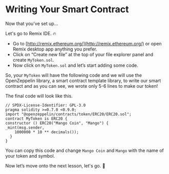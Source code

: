 # Writing Your Smart Contract

Now that you've set up…

Let's go to Remix IDE. 🔥

- Go to [http://remix.ethereum.org/](http://remix.ethereum.org/) or open Remix desktop app anything you prefer.
- Click on “Create new file” at the top of your file explorer panel and create `MyToken.sol`.
- Now click on `MyToken.sol` and let’s start adding some code.

So, your `MyToken` will have the following code and we will use the OpenZeppelin library, a smart contract template library, to write our smart contract and as you can see, we wrote only 5-6 lines to make our token!

The final code will look like this.

```
// SPDX-License-Identifier: GPL-3.0
pragma solidity >=0.7.0 <0.9.0;
import "@openzeppelin/contracts/token/ERC20/ERC20.sol";
contract MyToken is ERC20 {
constructor () ERC20("Mango Coin", "Mango") {
_mint(msg.sender,
    1000000 * 10 ** decimals());
  }
}
```

You can copy this code and change `Mango Coin` and `Mango` with the name of your token and symbol.

Now let’s move onto the next lesson, let's go. 🚀
